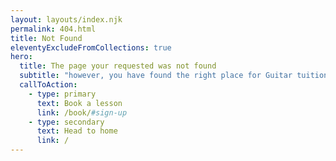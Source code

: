 ```yaml
---
layout: layouts/index.njk
permalink: 404.html
title: Not Found
eleventyExcludeFromCollections: true
hero:
  title: The page your requested was not found
  subtitle: "however, you have found the right place for Guitar tuition."
  callToAction:
    - type: primary
      text: Book a lesson
      link: /book/#sign-up
    - type: secondary
      text: Head to home
      link: /
---
```

